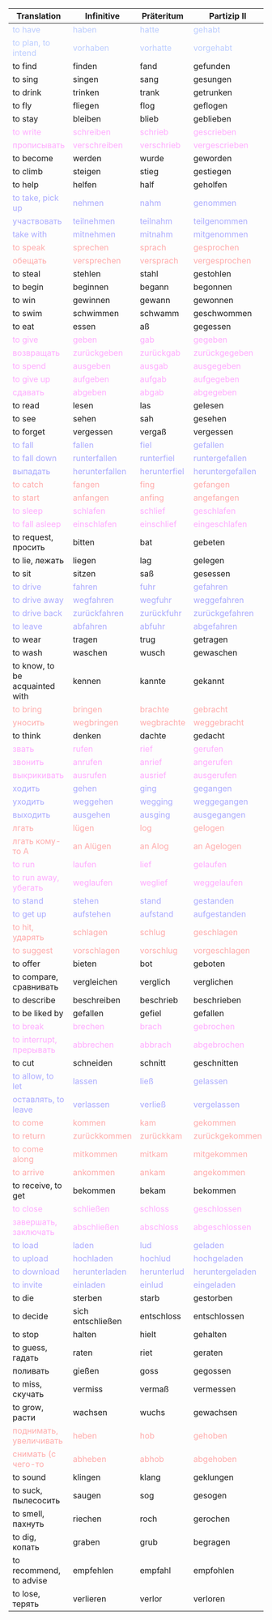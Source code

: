 | Translation| Infinitive| Präteritum| Partizip II|
| - | - | - | - |
| <span style="color:#BBCCFF">to have</span> | <span style="color:#BBCCFF">haben</span> | <span style="color:#BBCCFF">hatte</span> | <span style="color:#BBCCFF">gehabt</span> |
| <span style="color:#BBCCFF">to plan, to intend</span> | <span style="color:#BBCCFF">vorhaben</span> | <span style="color:#BBCCFF">vorhatte</span> | <span style="color:#BBCCFF">vorgehabt</span> |
| to find | finden | fand | gefunden |
| to sing | singen | sang | gesungen |
| to drink | trinken | trank | getrunken |
| to fly | fliegen | flog | geflogen |
| to stay | bleiben | blieb | geblieben |
| <span style="color:#FFAAFF">to write</span> | <span style="color:#FFAAFF">schreiben</span> | <span style="color:#FFAAFF">schrieb</span> | <span style="color:#FFAAFF">gescrieben</span> |
| <span style="color:#FFAAFF">прописывать</span> | <span style="color:#FFAAFF">verschreiben</span> | <span style="color:#FFAAFF">verschrieb</span> | <span style="color:#FFAAFF">vergescrieben</span> |
| to become | werden | wurde | geworden |
| to climb | steigen | stieg | gestiegen |
| to help | helfen | half | geholfen |
| <span style="color:#AAAAFF">to take, pick up</span> | <span style="color:#AAAAFF">nehmen</span> | <span style="color:#AAAAFF">nahm</span> | <span style="color:#AAAAFF">genommen</span> |
| <span style="color:#AAAAFF">участвовать</span> | <span style="color:#AAAAFF">teilnehmen</span> | <span style="color:#AAAAFF">teilnahm</span> | <span style="color:#AAAAFF">teilgenommen</span> |
| <span style="color:#AAAAFF">take with</span> | <span style="color:#AAAAFF">mitnehmen</span> | <span style="color:#AAAAFF">mitnahm</span> | <span style="color:#AAAAFF">mitgenommen</span> |
| <span style="color:#FFAAAA">to speak</span> | <span style="color:#FFAAAA">sprechen</span> | <span style="color:#FFAAAA">sprach</span> | <span style="color:#FFAAAA">gesprochen</span> |
| <span style="color:#FFAAAA">обещать</span> | <span style="color:#FFAAAA">versprechen</span> | <span style="color:#FFAAAA">versprach</span> | <span style="color:#FFAAAA">vergesprochen</span> |
| to steal | stehlen | stahl | gestohlen |
| to begin | beginnen | begann | begonnen |
| to win | gewinnen | gewann | gewonnen |
| to swim | schwimmen | schwamm | geschwommen |
| to eat | essen | aß | gegessen |
| <span style="color:#FFAAFF">to give</span> | <span style="color:#FFAAFF">geben</span> | <span style="color:#FFAAFF">gab</span> | <span style="color:#FFAAFF">gegeben</span> |
| <span style="color:#FFAAFF">возвращать</span> | <span style="color:#FFAAFF">zurückgeben</span> | <span style="color:#FFAAFF">zurückgab</span> | <span style="color:#FFAAFF">zurückgegeben</span> |
| <span style="color:#FFAAFF">to spend</span> | <span style="color:#FFAAFF">ausgeben</span> | <span style="color:#FFAAFF">ausgab</span> | <span style="color:#FFAAFF">ausgegeben</span> |
| <span style="color:#FFAAFF">to give up</span> | <span style="color:#FFAAFF">aufgeben</span> | <span style="color:#FFAAFF">aufgab</span> | <span style="color:#FFAAFF">aufgegeben</span> |
| <span style="color:#FFAAFF">сдавать</span> | <span style="color:#FFAAFF">abgeben</span> | <span style="color:#FFAAFF">abgab</span> | <span style="color:#FFAAFF">abgegeben</span> |
| to read | lesen | las | gelesen |
| to see | sehen | sah | gesehen |
| to forget | vergessen | vergaß | vergessen |
| <span style="color:#AAAAFF">to fall</span> | <span style="color:#AAAAFF">fallen</span> | <span style="color:#AAAAFF">fiel</span> | <span style="color:#AAAAFF">gefallen</span> |
| <span style="color:#AAAAFF">to fall down</span> | <span style="color:#AAAAFF">runterfallen</span> | <span style="color:#AAAAFF">runterfiel</span> | <span style="color:#AAAAFF">runtergefallen</span> |
| <span style="color:#AAAAFF">выпадать</span> | <span style="color:#AAAAFF">herunterfallen</span> | <span style="color:#AAAAFF">herunterfiel</span> | <span style="color:#AAAAFF">heruntergefallen</span> |
| <span style="color:#FFAAAA">to catch</span> | <span style="color:#FFAAAA">fangen</span> | <span style="color:#FFAAAA">fing</span> | <span style="color:#FFAAAA">gefangen</span> |
| <span style="color:#FFAAAA">to start</span> | <span style="color:#FFAAAA">anfangen</span> | <span style="color:#FFAAAA">anfing</span> | <span style="color:#FFAAAA">angefangen</span> |
| <span style="color:#FFAAFF">to sleep</span> | <span style="color:#FFAAFF">schlafen</span> | <span style="color:#FFAAFF">schlief</span> | <span style="color:#FFAAFF">geschlafen</span> |
| <span style="color:#FFAAFF">to fall asleep</span> | <span style="color:#FFAAFF">einschlafen</span> | <span style="color:#FFAAFF">einschlief</span> | <span style="color:#FFAAFF">eingeschlafen</span> |
| to request, просить | bitten | bat | gebeten |
| to lie, лежать | liegen | lag | gelegen |
| to sit | sitzen | saß | gesessen |
| <span style="color:#AAAAFF">to drive</span> | <span style="color:#AAAAFF">fahren</span> | <span style="color:#AAAAFF">fuhr</span> | <span style="color:#AAAAFF">gefahren</span> |
| <span style="color:#AAAAFF">to drive away</span> | <span style="color:#AAAAFF">wegfahren</span> | <span style="color:#AAAAFF">wegfuhr</span> | <span style="color:#AAAAFF">weggefahren</span> |
| <span style="color:#AAAAFF">to drive back</span> | <span style="color:#AAAAFF">zurückfahren</span> | <span style="color:#AAAAFF">zurückfuhr</span> | <span style="color:#AAAAFF">zurückgefahren</span> |
| <span style="color:#AAAAFF">to leave</span> | <span style="color:#AAAAFF">abfahren</span> | <span style="color:#AAAAFF">abfuhr</span> | <span style="color:#AAAAFF">abgefahren</span> |
| to wear | tragen | trug | getragen |
| to wash | waschen | wusch | gewaschen |
| to know, to be acquainted with | kennen | kannte | gekannt |
| <span style="color:#FFAAAA">to bring</span> | <span style="color:#FFAAAA">bringen</span> | <span style="color:#FFAAAA">brachte</span> | <span style="color:#FFAAAA">gebracht</span> |
| <span style="color:#FFAAAA">уносить</span> | <span style="color:#FFAAAA">wegbringen</span> | <span style="color:#FFAAAA">wegbrachte</span> | <span style="color:#FFAAAA">weggebracht</span> |
| to think | denken | dachte | gedacht |
| <span style="color:#FFAAFF">звать</span> | <span style="color:#FFAAFF">rufen</span> | <span style="color:#FFAAFF">rief</span> | <span style="color:#FFAAFF">gerufen</span> |
| <span style="color:#FFAAFF">звонить</span> | <span style="color:#FFAAFF">anrufen</span> | <span style="color:#FFAAFF">anrief</span> | <span style="color:#FFAAFF">angerufen</span> |
| <span style="color:#FFAAFF">выкрикивать</span> | <span style="color:#FFAAFF">ausrufen</span> | <span style="color:#FFAAFF">ausrief</span> | <span style="color:#FFAAFF">ausgerufen</span> |
| <span style="color:#AAAAFF">ходить</span> | <span style="color:#AAAAFF">gehen</span> | <span style="color:#AAAAFF">ging</span> | <span style="color:#AAAAFF">gegangen</span> |
| <span style="color:#AAAAFF">уходить</span> | <span style="color:#AAAAFF">weggehen</span> | <span style="color:#AAAAFF">wegging</span> | <span style="color:#AAAAFF">weggegangen</span> |
| <span style="color:#AAAAFF">выходить</span> | <span style="color:#AAAAFF">ausgehen</span> | <span style="color:#AAAAFF">ausging</span> | <span style="color:#AAAAFF">ausgegangen</span> |
| <span style="color:#FFAAAA">лгать</span> | <span style="color:#FFAAAA">lügen</span> | <span style="color:#FFAAAA">log</span> | <span style="color:#FFAAAA">gelogen</span> |
| <span style="color:#FFAAAA">лгать кому-то A</span> | <span style="color:#FFAAAA">an Alügen</span> | <span style="color:#FFAAAA">an Alog</span> | <span style="color:#FFAAAA">an Agelogen</span> |
| <span style="color:#FFAAFF">to run</span> | <span style="color:#FFAAFF">laufen</span> | <span style="color:#FFAAFF">lief</span> | <span style="color:#FFAAFF">gelaufen</span> |
| <span style="color:#FFAAFF">to run away, убегать</span> | <span style="color:#FFAAFF">weglaufen</span> | <span style="color:#FFAAFF">weglief</span> | <span style="color:#FFAAFF">weggelaufen</span> |
| <span style="color:#AAAAFF">to stand</span> | <span style="color:#AAAAFF">stehen</span> | <span style="color:#AAAAFF">stand</span> | <span style="color:#AAAAFF">gestanden</span> |
| <span style="color:#AAAAFF">to get up</span> | <span style="color:#AAAAFF">aufstehen</span> | <span style="color:#AAAAFF">aufstand</span> | <span style="color:#AAAAFF">aufgestanden</span> |
| <span style="color:#FFAAAA">to hit, ударять</span> | <span style="color:#FFAAAA">schlagen</span> | <span style="color:#FFAAAA">schlug</span> | <span style="color:#FFAAAA">geschlagen</span> |
| <span style="color:#FFAAAA">to suggest</span> | <span style="color:#FFAAAA">vorschlagen</span> | <span style="color:#FFAAAA">vorschlug</span> | <span style="color:#FFAAAA">vorgeschlagen</span> |
| to offer | bieten | bot | geboten |
| to compare, сравнивать | vergleichen | verglich | verglichen |
| to describe | beschreiben | beschrieb | beschrieben |
| to be liked by | gefallen | gefiel | gefallen |
| <span style="color:#FFAAFF">to break</span> | <span style="color:#FFAAFF">brechen</span> | <span style="color:#FFAAFF">brach</span> | <span style="color:#FFAAFF">gebrochen</span> |
| <span style="color:#FFAAFF">to interrupt, прерывать</span> | <span style="color:#FFAAFF">abbrechen</span> | <span style="color:#FFAAFF">abbrach</span> | <span style="color:#FFAAFF">abgebrochen</span> |
| to cut | schneiden | schnitt | geschnitten |
| <span style="color:#AAAAFF">to allow, to let</span> | <span style="color:#AAAAFF">lassen</span> | <span style="color:#AAAAFF">ließ</span> | <span style="color:#AAAAFF">gelassen</span> |
| <span style="color:#AAAAFF">оставлять, to leave</span> | <span style="color:#AAAAFF">verlassen</span> | <span style="color:#AAAAFF">verließ</span> | <span style="color:#AAAAFF">vergelassen</span> |
| <span style="color:#FFAAAA">to come</span> | <span style="color:#FFAAAA">kommen</span> | <span style="color:#FFAAAA">kam</span> | <span style="color:#FFAAAA">gekommen</span> |
| <span style="color:#FFAAAA">to return</span> | <span style="color:#FFAAAA">zurückkommen</span> | <span style="color:#FFAAAA">zurückkam</span> | <span style="color:#FFAAAA">zurückgekommen</span> |
| <span style="color:#FFAAAA">to come along</span> | <span style="color:#FFAAAA">mitkommen</span> | <span style="color:#FFAAAA">mitkam</span> | <span style="color:#FFAAAA">mitgekommen</span> |
| <span style="color:#FFAAAA">to arrive</span> | <span style="color:#FFAAAA">ankommen</span> | <span style="color:#FFAAAA">ankam</span> | <span style="color:#FFAAAA">angekommen</span> |
| to receive, to get | bekommen | bekam | bekommen |
| <span style="color:#FFAAFF">to close</span> | <span style="color:#FFAAFF">schließen</span> | <span style="color:#FFAAFF">schloss</span> | <span style="color:#FFAAFF">geschlossen</span> |
| <span style="color:#FFAAFF">завершать, заключать</span> | <span style="color:#FFAAFF">abschließen</span> | <span style="color:#FFAAFF">abschloss</span> | <span style="color:#FFAAFF">abgeschlossen</span> |
| <span style="color:#AAAAFF">to load</span> | <span style="color:#AAAAFF">laden</span> | <span style="color:#AAAAFF">lud</span> | <span style="color:#AAAAFF">geladen</span> |
| <span style="color:#AAAAFF">to upload</span> | <span style="color:#AAAAFF">hochladen</span> | <span style="color:#AAAAFF">hochlud</span> | <span style="color:#AAAAFF">hochgeladen</span> |
| <span style="color:#AAAAFF">to download</span> | <span style="color:#AAAAFF">herunterladen</span> | <span style="color:#AAAAFF">herunterlud</span> | <span style="color:#AAAAFF">heruntergeladen</span> |
| <span style="color:#AAAAFF">to invite</span> | <span style="color:#AAAAFF">einladen</span> | <span style="color:#AAAAFF">einlud</span> | <span style="color:#AAAAFF">eingeladen</span> |
| to die | sterben | starb | gestorben |
| to decide | sich entschließen | entschloss | entschlossen |
| to stop | halten | hielt | gehalten |
| to guess, гадать | raten | riet | geraten |
| поливать | gießen | goss | gegossen |
| to miss, скучать | vermiss | vermaß | vermessen |
| to grow, расти | wachsen | wuchs | gewachsen |
| <span style="color:#FFAAAA">поднимать, увеличивать</span> | <span style="color:#FFAAAA">heben</span> | <span style="color:#FFAAAA">hob</span> | <span style="color:#FFAAAA">gehoben</span> |
| <span style="color:#FFAAAA">снимать (с чего-то</span> | <span style="color:#FFAAAA">abheben</span> | <span style="color:#FFAAAA">abhob</span> | <span style="color:#FFAAAA">abgehoben</span> |
| to sound | klingen | klang | geklungen |
| to suck, пылесосить | saugen | sog | gesogen |
| to smell, пахнуть | riechen | roch | gerochen |
| to dig, копать | graben | grub | begragen |
| to recommend, to advise | empfehlen | empfahl | empfohlen |
| to lose, терять | verlieren | verlor | verloren |
